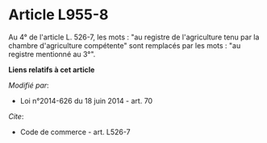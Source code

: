 # Article L955-8

Au 4° de l'article L. 526-7, les mots : "au registre de l'agriculture tenu par la chambre d'agriculture compétente" sont
remplacés par les mots : "au registre mentionné au 3°".

**Liens relatifs à cet article**

_Modifié par_:

  - Loi n°2014-626 du 18 juin 2014 - art. 70

_Cite_:

  - Code de commerce - art. L526-7
